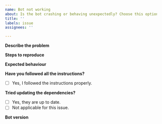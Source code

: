 ```yaml
---
name: Bot not working
about: Is the bot crashing or behaving unexpectedly? Choose this option.
title: ''
labels: issue
assignees: ''

---
```


**Describe the problem** <!-- Please describe your problem below this line. Screenshots would be helpful. -->

**Steps to reproduce** <!-- Please describe the steps to reproduce the issue, it would really help us. -->

**Expected behaviour** <!-- What should actually happen when doing the above steps? -->

**Have you followed all the instructions?** <!-- Replace the [ ] below with [X] to indicate you followed the instructions. Otherwise, please go back and try to deploy the bot again following the instructions properly. -->
- [ ] Yes, I followed the instructions properly.

**Tried updating the dependencies?** <!-- Most of the time, updating them should make the bot work again. Follow the instructions in the readme to update them. -->
- [ ] Yes, they are up to date.
- [ ] Not applicable for this issue.

**Bot version** <!-- Please let us know the release version of the bot you are using. -->
